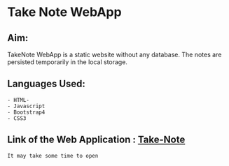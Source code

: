 # Take Note WebApp

## Aim:

TakeNote WebApp is a static website without any database. The notes are persisted temporarily in the local storage.


## Languages Used: 
```
- HTML-
- Javascript
- Bootstrap4
- CSS3
```

## Link of the Web Application : [Take-Note](https://realtimeweatherappv2.herokuapp.com/note)
```
It may take some time to open
```



